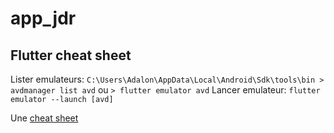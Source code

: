 # app_jdr

## Flutter cheat sheet
Lister emulateurs: `C:\Users\Adalon\AppData\Local\Android\Sdk\tools\bin > avdmanager list avd` ou `> flutter emulator avd`
Lancer emulateur: `flutter emulator --launch [avd]`

Une [cheat sheet](https://medium.com/@mx_tino/flutter-cheatsheet-ee46128ba626)

<!-- 
## Getting Started

This project is a starting point for a Flutter application.

A few resources to get you started if this is your first Flutter project:

- [Lab: Write your first Flutter app](https://flutter.dev/docs/get-started/codelab)
- [Cookbook: Useful Flutter samples](https://flutter.dev/docs/cookbook)

For help getting started with Flutter, view our 
[online documentation](https://flutter.dev/docs), which offers tutorials, 
samples, guidance on mobile development, and a full API reference. -->

